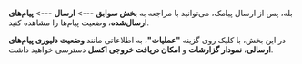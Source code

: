 <p>بله، پس از ارسال پیامک، می‌توانید با مراجعه به <strong>بخش سوابق</strong> ---&gt; <strong>ارسال</strong> ---&gt; <strong>پیام‌های ارسال‌شده</strong>، وضعیت پیام‌ها را مشاهده کنید.</p><p>در این بخش، با کلیک روی گزینه <strong>"عملیات"</strong>، به اطلاعاتی مانند <strong>وضعیت دلیوری پیام‌های ارسالی</strong>، <strong>نمودار گزارشات</strong> و <strong>امکان دریافت خروجی اکسل</strong> دسترسی خواهید داشت.</p>